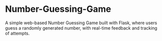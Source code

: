 # Number-Guessing-Game
A simple web-based Number Guessing Game built with Flask, where users guess a randomly generated number, with real-time feedback and tracking of attempts.

